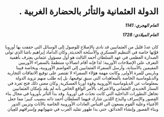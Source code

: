 <h1 dir="rtl">الدولة العثمانية والتأثر بالحضارة الغربية .</h1>

<h5 dir="rtl">العام الهجري:  1141

العام الميلادي: 1728

</h5>

<p dir="rtl">كان عددٌ قليل من العثمانيين قد نادى بالإصلاح للوصول إلى الوسائل التي حققت بها أوروبا قوَّتها خاصة في التنظيم العسكري والأسلحة الحديثة, وكان الداماد إبراهيم باشا الذي تولى الصدارة العظمى في عهد السلطان أحمد الثالث هو أول مسؤول عثماني يعترف بأهمية التعرف على الإصلاحات الأوربية؛ لذا فإنه أقام اتصالاتٍ منتظمةً بالسفراء الأوربيين المقيمين بالآستانة، وأرسل السفراءَ العثمانيين إلى العواصم الأوروبية، وبخاصة فيينا وباريس للمرة الأولى, وكانت مهمة هؤلاء السفراء لا تقتصر على توقيع الاتفاقات التجارية والدبلوماسية الخاصة بالمعاهدات التي سبق توقيعها، بل إنه طلب منهم تزويد الدولة بمعلومات عن الدبلوماسية الأوروبية وقوة أوربا العسكرية. وكان معنى ذلك فتح ثغرة في الستار الحديدي العثماني والاعتراف بالأمر الواقع الخاص بأنه لم يعُد بإمكان العثمانيين تجاهل التطورات الداخلية التي كانت تحدُث في أوروبا. وقد بدأ التأثر بأوروبا في مجال بناء القصور والإسراف والبذخ اللذين شارك فيهما السلطان أحمد ذاته بنصيب كبير؛ مما جعل الأغنياء وعلية القوم يسعون الى اقتباس العادات الأوروبية الخاصة بالأثاث وتزيين الدور وبناء القصور وإنشاء الحدائق، حتى بدا ظهور تقليد الغرب في شهواتهم وإسرافهم للعِيان</p></br>
